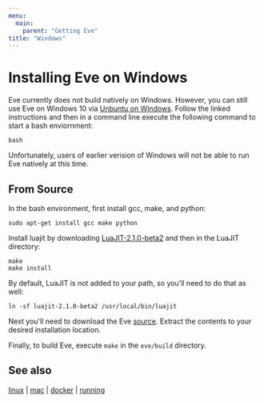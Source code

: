 ```yaml
---
menu:
  main:
    parent: "Getting Eve"
title: "Windows"
---
```


# Installing Eve on Windows

Eve currently does not build natively on Windows. However, you can still use Eve on Windows 10 via [Unbuntu on Windows][0]. Follow the linked instructions and then in a command line execute the following command to start a bash enviornment:

```
bash
```

Unfortunately, users of earlier verision of Windows will not be able to run Eve natively at this time.

[0]: https://msdn.microsoft.com/en-us/commandline/wsl/about

## From Source

In the bash environment, first install gcc, make, and python:

```
sudo apt-get install gcc make python
```

Install luajit by downloading [LuaJIT-2.1.0-beta2](http://luajit.org/download.html) and then in the LuaJIT directory:

```
make
make install
```

By default, LuaJIT is not added to your path, so you'll need to do that as well:

```
ln -sf luajit-2.1.0-beta2 /usr/local/bin/luajit
```

Next you'll need to download the Eve [source](https://github.com/witheve/Eve/archive/master.zip). Extract the contents to your desired installation location.  

Finally, to build Eve, execute `make` in the `eve/build` directory.

## See also

[linux](../linux) | [mac](../mac) | [docker](../docker) | [running](../running)
